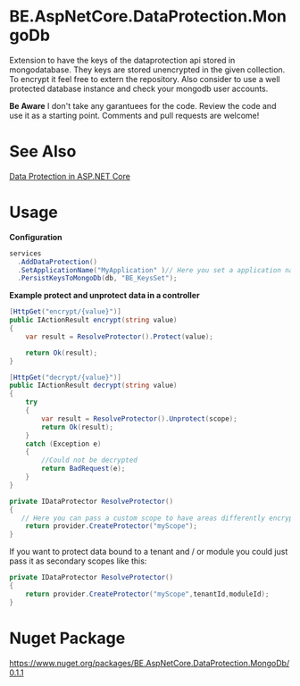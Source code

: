 # BE.AspNetCore.DataProtection.MongoDb

Extension to have the keys of the dataprotection api stored in mongodatabase.
They keys are stored unencrypted in the given collection. To encrypt it feel free to extern the repository.
Also consider to use a well protected database instance and check your mongodb user accounts.

**Be Aware**
I don't take any garantuees for the code. Review the code and use it as a starting point. Comments and pull requests are welcome!

# See Also
[Data Protection in ASP.NET Core](https://docs.microsoft.com/en-us/aspnet/core/security/data-protection/introduction)

# Usage

**Configuration**
```csharp
services
  .AddDataProtection()
  .SetApplicationName("MyApplication" )// Here you set a application name which is used for the encryption
  .PersistKeysToMongoDb(db, "BE_KeysSet"); 
```

**Example protect and unprotect data in a controller**
```csharp
[HttpGet("encrypt/{value}")]
public IActionResult encrypt(string value)
{
    var result = ResolveProtector().Protect(value);

    return Ok(result);
}

[HttpGet("decrypt/{value}")]
public IActionResult decrypt(string value)
{
    try
    {
        var result = ResolveProtector().Unprotect(scope);
        return Ok(result);
    }
    catch (Exception e)
    {
        //Could not be decrypted
        return BadRequest(e);
    }
}

private IDataProtector ResolveProtector()
{
   // Here you can pass a custom scope to have areas differently encrypted. e.g. each user or tennant can have its on scope with a salt.
    return provider.CreateProtector("myScope");  
}
```

If you want to protect data bound to a tenant and / or module you could just pass  it as secondary scopes like this:

```csharp
private IDataProtector ResolveProtector()
{
    return provider.CreateProtector("myScope",tenantId,moduleId);  
}
```
# Nuget Package

https://www.nuget.org/packages/BE.AspNetCore.DataProtection.MongoDb/0.1.1


